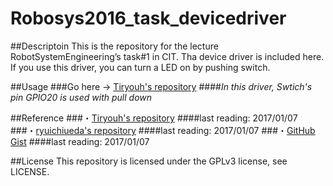 Robosys2016_task_devicedriver
=============================

##Descriptoin
This is the repository for the lecture RobotSystemEngineering’s task#1 in CIT.
Tha device driver is included here.
If you use this driver, you can turn a LED on by pushing switch. 

##Usage
###Go here → [Tiryouh's repository](https://github.com/Tiryoh/robosys2016.git)
  ####*In this driver, Swtich's pin GPIO20 is used with pull down*

##Reference
###・[Tiryouh's repository](https://github.com/Tiryoh/robosys2016.git) 
####last reading: 2017/01/07
###・[ryuichiueda's repository](https://github.com/ryuichiueda/robosys_device_drivers.git)
####last reading: 2017/01/07
###・[GitHub Gist](https://gist.github.com/wate/7072365)
####last reading: 2017/01/07

##License
This repository is licensed under the GPLv3 license, see LICENSE.
